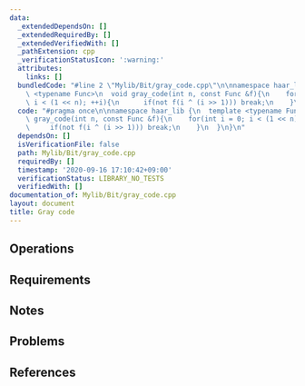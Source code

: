 ```yaml
---
data:
  _extendedDependsOn: []
  _extendedRequiredBy: []
  _extendedVerifiedWith: []
  _pathExtension: cpp
  _verificationStatusIcon: ':warning:'
  attributes:
    links: []
  bundledCode: "#line 2 \"Mylib/Bit/gray_code.cpp\"\n\nnamespace haar_lib {\n  template\
    \ <typename Func>\n  void gray_code(int n, const Func &f){\n    for(int i = 0;\
    \ i < (1 << n); ++i){\n      if(not f(i ^ (i >> 1))) break;\n    }\n  }\n}\n"
  code: "#pragma once\n\nnamespace haar_lib {\n  template <typename Func>\n  void\
    \ gray_code(int n, const Func &f){\n    for(int i = 0; i < (1 << n); ++i){\n \
    \     if(not f(i ^ (i >> 1))) break;\n    }\n  }\n}\n"
  dependsOn: []
  isVerificationFile: false
  path: Mylib/Bit/gray_code.cpp
  requiredBy: []
  timestamp: '2020-09-16 17:10:42+09:00'
  verificationStatus: LIBRARY_NO_TESTS
  verifiedWith: []
documentation_of: Mylib/Bit/gray_code.cpp
layout: document
title: Gray code
---
```


## Operations

## Requirements

## Notes

## Problems

## References
